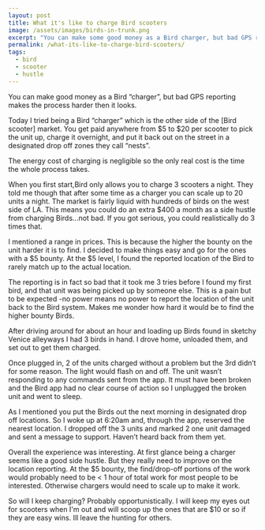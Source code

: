 ```yaml
---
layout: post
title: What it's like to charge Bird scooters
image: /assets/images/birds-in-trunk.png
excerpt: "You can make some good money as a Bird charger, but bad GPS reporting makes the process harder then it looks."
permalink: /what-its-like-to-charge-bird-scooters/
tags:
  - bird
  - scooter
  - hustle
---
```


You can make good money as a Bird “charger”, but bad GPS reporting makes the process harder then it looks.

Today I tried being a Bird “charger” which is the other side of the [Bird scooter] market. You get paid anywhere from $5 to $20 per scooter to pick the unit up, charge it overnight, and put it back out on the street in a designated drop off zones they call “nests”.  

The energy cost of charging is negligible so the only real cost is the time the whole process takes. 

When you first start,Bird only allows you to charge 3 scooters a night. They told me though that after some time as a charger you can scale up to 20 units a night. The market is fairly liquid with hundreds of birds on the west side of LA. This means you could do an extra $400 a month as a side hustle from charging Birds...not bad. If you got serious, you could realistically do 3 times that.

I mentioned a range in prices. This is because the higher the bounty on the unit harder it is to find. I decided to make things easy and go for the ones with a $5 bounty. At the $5 level, I found the reported location of the Bird to rarely match up to the actual location.

The reporting is in fact so bad that it took me 3 tries before I found my first bird, and that unit was being picked up by someone else. This is a pain but to be expected -no power means no power to report the location of the unit back to the Bird system. Makes me wonder how hard it would be to find the higher bounty Birds.

After driving around for about an hour and loading up Birds found in sketchy Venice alleyways I had 3 birds in hand. I drove home, unloaded them, and set out to get them charged.

Once plugged in, 2 of the units charged without a problem but the 3rd didn’t for some reason. The light would flash on and off. The unit wasn’t responding to any commands sent from the app. It must have been broken and the Bird app had no clear course of action so I unplugged the broken unit and went to sleep.

As I mentioned you put the Birds out the next morning in designated drop off locations. So I woke up at 6:20am and, through the app, reserved the nearest location. I dropped off the 3 units and marked 2 one unit damaged and sent a message to support. Haven’t heard back from them yet.

Overall the experience was interesting. At first glance being a charger seems like a good side hustle. But they really need to improve on the location reporting. At the $5 bounty, the find/drop-off portions of the work would probably need to be < 1 hour of total work for most people to be interested. Otherwise chargers would need to scale up to make it work.

So will I keep charging? Probably opportunistically. I will keep my eyes out for scooters when I'm out and will scoop up the ones that are $10 or so if they are easy wins. Ill leave the hunting for others. 



